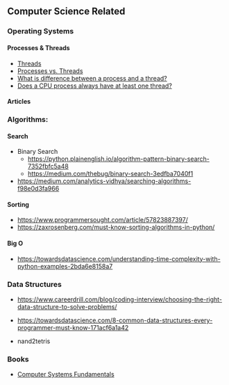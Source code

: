 ## Computer Science Related


### Operating Systems

#### Processes & Threads
- [Threads](https://www.cs.uic.edu/~jbell/CourseNotes/OperatingSystems/4_Threads.html)
- [Processes vs. Threads](https://w3.cs.jmu.edu/kirkpams/OpenCSF/Books/csf/html/ProcVThreads.html)
- [What is difference between a process and a thread?](https://stackoverflow.com/questions/200469/what-is-the-difference-between-a-process-and-a-thread)
- [Does a CPU process always have at least one thread?](https://stackoverflow.com/questions/4894609/does-a-cpu-process-always-have-at-least-one-thread)

#### Articles


### Algorithms:

#### Search
- Binary Search
    - https://python.plainenglish.io/algorithm-pattern-binary-search-7352fbfc5a48
    - https://medium.com/thebug/binary-search-3edfba7040f1
- https://medium.com/analytics-vidhya/searching-algorithms-f98e0d3fa966

#### Sorting
- https://www.programmersought.com/article/57823887397/
- https://zaxrosenberg.com/must-know-sorting-algorithms-in-python/

#### Big O
- https://towardsdatascience.com/understanding-time-complexity-with-python-examples-2bda6e8158a7



### Data Structures
- https://www.careerdrill.com/blog/coding-interview/choosing-the-right-data-structure-to-solve-problems/
- https://towardsdatascience.com/8-common-data-structures-every-programmer-must-know-171acf6a1a42



- nand2tetris



### Books
- [Computer Systems Fundamentals](https://w3.cs.jmu.edu/kirkpams/OpenCSF/Books/csf/html/index.html)

